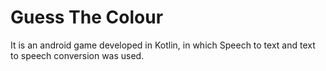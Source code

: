 # Guess The Colour
It is an android game developed in
Kotlin, in which Speech to text and text to speech conversion was used.
